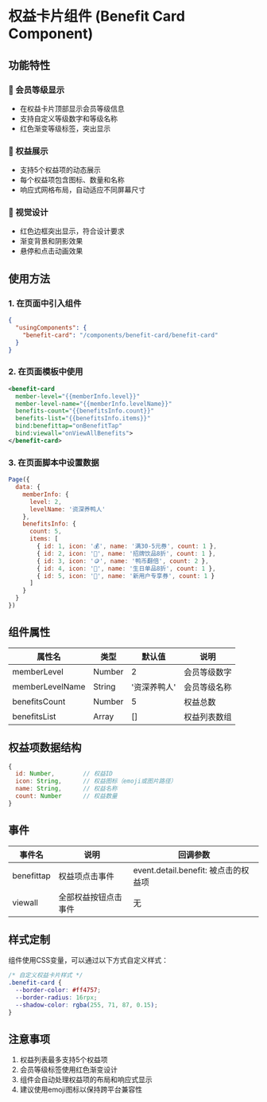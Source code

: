 # 权益卡片组件 (Benefit Card Component)

## 功能特性

### 🎯 会员等级显示
- 在权益卡片顶部显示会员等级信息
- 支持自定义等级数字和等级名称
- 红色渐变等级标签，突出显示

### 🎁 权益展示
- 支持5个权益项的动态展示
- 每个权益项包含图标、数量和名称
- 响应式网格布局，自动适应不同屏幕尺寸

### 🎨 视觉设计
- 红色边框突出显示，符合设计要求
- 渐变背景和阴影效果
- 悬停和点击动画效果

## 使用方法

### 1. 在页面中引入组件

```json
{
  "usingComponents": {
    "benefit-card": "/components/benefit-card/benefit-card"
  }
}
```

### 2. 在页面模板中使用

```xml
<benefit-card 
  member-level="{{memberInfo.level}}"
  member-level-name="{{memberInfo.levelName}}"
  benefits-count="{{benefitsInfo.count}}"
  benefits-list="{{benefitsInfo.items}}"
  bind:benefittap="onBenefitTap"
  bind:viewall="onViewAllBenefits">
</benefit-card>
```

### 3. 在页面脚本中设置数据

```javascript
Page({
  data: {
    memberInfo: {
      level: 2,
      levelName: '资深养鸭人'
    },
    benefitsInfo: {
      count: 5,
      items: [
        { id: 1, icon: '💰', name: '满30-5元券', count: 1 },
        { id: 2, icon: '🥤', name: '招牌饮品8折', count: 1 },
        { id: 3, icon: '🪙', name: '鸭币翻倍', count: 2 },
        { id: 4, icon: '🎂', name: '生日单品8折', count: 1 },
        { id: 5, icon: '🎁', name: '新用户专享券', count: 1 }
      ]
    }
  }
})
```

## 组件属性

| 属性名 | 类型 | 默认值 | 说明 |
|--------|------|--------|------|
| memberLevel | Number | 2 | 会员等级数字 |
| memberLevelName | String | '资深养鸭人' | 会员等级名称 |
| benefitsCount | Number | 5 | 权益总数 |
| benefitsList | Array | [] | 权益列表数组 |

## 权益项数据结构

```javascript
{
  id: Number,        // 权益ID
  icon: String,      // 权益图标（emoji或图片路径）
  name: String,      // 权益名称
  count: Number      // 权益数量
}
```

## 事件

| 事件名 | 说明 | 回调参数 |
|--------|------|----------|
| benefittap | 权益项点击事件 | event.detail.benefit: 被点击的权益项 |
| viewall | 全部权益按钮点击事件 | 无 |

## 样式定制

组件使用CSS变量，可以通过以下方式自定义样式：

```css
/* 自定义权益卡片样式 */
.benefit-card {
  --border-color: #ff4757;
  --border-radius: 16rpx;
  --shadow-color: rgba(255, 71, 87, 0.15);
}
```

## 注意事项

1. 权益列表最多支持5个权益项
2. 会员等级标签使用红色渐变设计
3. 组件会自动处理权益项的布局和响应式显示
4. 建议使用emoji图标以保持跨平台兼容性 